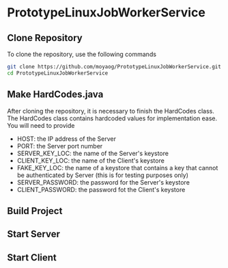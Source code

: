 # PrototypeLinuxJobWorkerService

## Clone Repository
To clone the repository, use the following commands
```bash
git clone https://github.com/moyaog/PrototypeLinuxJobWorkerService.git
cd PrototypeLinuxJobWorkerService
```

## Make HardCodes.java
After cloning the repository, it is necessary to finish the HardCodes class. The HardCodes class contains hardcoded values for implementation ease. You will need to provide
- HOST: the IP address of the Server
- PORT: the Server port number
- SERVER_KEY_LOC: the name of the Server's keystore
- CLIENT_KEY_LOC: the name of the Client's keystore
- FAKE_KEY_LOC: the name of a keystore that contains a key that cannot be authenticated by Server (this is for testing purposes only)
- SERVER_PASSWORD: the password for the Server's keystore
- CLIENT_PASSWORD: the password fot the Client's keystore

## Build Project

## Start Server

## Start Client
